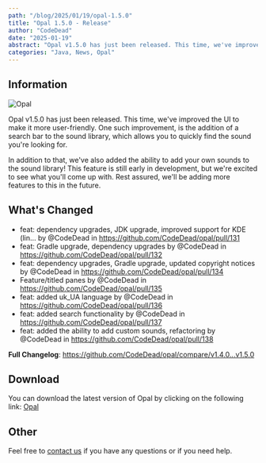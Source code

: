 ```yaml
---
path: "/blog/2025/01/19/opal-1.5.0"
title: "Opal 1.5.0 - Release"
author: "CodeDead"
date: "2025-01-19"
abstract: "Opal v1.5.0 has just been released. This time, we've improved the UI to make it more user-friendly. One such improvement, is the addition of a search..." 
categories: "Java, News, Opal"
---
```

## Information

![Opal](https://i.imgur.com/VbN1wnN.png)

Opal v1.5.0 has just been released. This time, we've improved the UI to make it more user-friendly. One such improvement, is the addition of a search bar to the sound library, which allows you to quickly find the sound you're looking for.

In addition to that, we've also added the ability to add your own sounds to the sound library! This feature is still early in development, but we're excited to see what you'll come up with.
Rest assured, we'll be adding more features to this in the future.

## What's Changed

* feat: dependency upgrades, JDK upgrade, improved support for KDE (lin… by @CodeDead in https://github.com/CodeDead/opal/pull/131
* feat: Gradle upgrade, dependency upgrades by @CodeDead in https://github.com/CodeDead/opal/pull/132
* feat: dependency upgrades, Gradle upgrade, updated copyright notices by @CodeDead in https://github.com/CodeDead/opal/pull/134
* Feature/titled panes by @CodeDead in https://github.com/CodeDead/opal/pull/135
* feat: added uk_UA language by @CodeDead in https://github.com/CodeDead/opal/pull/136
* feat: added search functionality by @CodeDead in https://github.com/CodeDead/opal/pull/137
* feat: added the ability to add custom sounds, refactoring by @CodeDead in https://github.com/CodeDead/opal/pull/138


**Full Changelog**: https://github.com/CodeDead/opal/compare/v1.4.0...v1.5.0

## Download

You can download the latest version of Opal by clicking on the following link:
[Opal](https://codedead.com/software/opal)

## Other

Feel free to [contact us](/contact) if you have any questions or if you need help.
